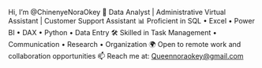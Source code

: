 Hi, I’m @ChinenyeNoraOkey
💼 Data Analyst | Administrative Virtual Assistant | Customer Support Assistant
📊 Proficient in SQL • Excel • Power BI • DAX • Python • Data Entry
🛠 Skilled in Task Management • Communication • Research • Organization
🌍 Open to remote work and collaboration opportunities
📫 Reach me at: Queennoraokey@gmail.com
